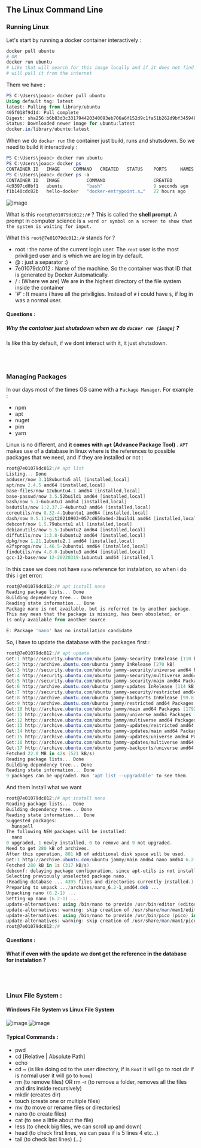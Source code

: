 ## The Linux Command Line  
### Running Linux 
Let's start by running a docker container interactively : 
``` powershell
docker pull ubuntu 
# OR 
docker run ubuntu
# Like that will search for this image locally and if it does not find it
# will pull it from the internet
```
Them we have :
``` powershell
PS C:\Users\joaoc> docker pull ubuntu
Using default tag: latest
latest: Pulling from library/ubuntu
405f018f9d1d: Pull complete
Digest: sha256:b6b83d3c331794420340093eb706a6f152d9c1fa51b262d9bf34594887c2c7ac
Status: Downloaded newer image for ubuntu:latest
docker.io/library/ubuntu:latest
```
When we do `docker run` the container just build, runs and shutsdown. So we need to build it interactively :
``` powershell
PS C:\Users\joaoc> docker run ubuntu
PS C:\Users\joaoc> docker ps
CONTAINER ID   IMAGE     COMMAND   CREATED   STATUS    PORTS     NAMES
PS C:\Users\joaoc> docker ps -a
CONTAINER ID   IMAGE          COMMAND                  CREATED         STATUS                     PORTS     NAMES
4d9397cd0bf1   ubuntu         "bash"                   9 seconds ago   Exited (0) 8 seconds ago             sleepy_blackwell
f1b140cdc82b   hello-docker   "docker-entrypoint.s…"   22 hours ago    Exited (0) 22 hours ago              zealous_galois
```
![image](https://user-images.githubusercontent.com/49458268/180814044-e03a07e1-0f42-47b0-97b2-037ed0d2b27b.png)

What is this `root@7e01079dc012:/#` ? 
This is called the __shell prompt__. A prompt in computer science is `a word or symbol on a screen to show that the system is waiting for input.`

What this `root@7e01079dc012:/#` stands for ? 
- root : the name of the current login user. The `root` user is the most priviliged user and is which we are log in by default.
- @ : just a separator :)
- 7e01079dc012 : Name of the machine. So the container was that ID that is generated by Docker Automatically. 
- / : (Where we are) We are in the highest directory of the file system inside the container
- '#' : It means i have all the priviligies. Instead of `#` i could have `$`, if log in was a normal user.

#### Questions : 
##### Why the container just shutsdown when we do `docker run [image]` ?
Is like this by default, if we dont interact with it, it just shutsdown.

<br></br>
### Managing Packages 
In our days most of the times OS came with a `Package Manager`. For example : 
- npm
- apt
- nuget
- pim
- yarn

Linux is no different, and __it comes with `apt` (Advance Package Tool)__ .
`APT` makes use of a database in linux where is the references to possible packages that we need, and if they are installed or not : 
``` powershell
root@7e01079dc012:/# apt list
Listing... Done
adduser/now 3.118ubuntu5 all [installed,local]
apt/now 2.4.5 amd64 [installed,local]
base-files/now 12ubuntu4.1 amd64 [installed,local]
base-passwd/now 3.5.52build1 amd64 [installed,local]
bash/now 5.1-6ubuntu1 amd64 [installed,local]
bsdutils/now 1:2.37.2-4ubuntu3 amd64 [installed,local]
coreutils/now 8.32-4.1ubuntu1 amd64 [installed,local]
dash/now 0.5.11+git20210903+057cd650a4ed-3build1 amd64 [installed,local]
debconf/now 1.5.79ubuntu1 all [installed,local]
debianutils/now 5.5-1ubuntu2 amd64 [installed,local]
diffutils/now 1:3.8-0ubuntu2 amd64 [installed,local]
dpkg/now 1.21.1ubuntu2.1 amd64 [installed,local]
e2fsprogs/now 1.46.5-2ubuntu1 amd64 [installed,local]
findutils/now 4.8.0-1ubuntu3 amd64 [installed,local]
gcc-12-base/now 12-20220319-1ubuntu1 amd64 [installed,l
```
In this case we does not have `nano` reference for instalation, so when i do this i get error: 
``` powershell
root@7e01079dc012:/# apt install nano
Reading package lists... Done
Building dependency tree... Done
Reading state information... Done
Package nano is not available, but is referred to by another package.
This may mean that the package is missing, has been obsoleted, or
is only available from another source

E: Package 'nano' has no installation candidate
```
So, i have to update the database with the packages first : 
``` powershell
root@7e01079dc012:/# apt update
Get:1 http://security.ubuntu.com/ubuntu jammy-security InRelease [110 kB]
Get:2 http://archive.ubuntu.com/ubuntu jammy InRelease [270 kB]
Get:3 http://security.ubuntu.com/ubuntu jammy-security/universe amd64 Packages [115 kB]
Get:4 http://security.ubuntu.com/ubuntu jammy-security/multiverse amd64 Packages [4648 B]
Get:5 http://security.ubuntu.com/ubuntu jammy-security/main amd64 Packages [285 kB]
Get:6 http://archive.ubuntu.com/ubuntu jammy-updates InRelease [114 kB]
Get:7 http://security.ubuntu.com/ubuntu jammy-security/restricted amd64 Packages [261 kB]
Get:8 http://archive.ubuntu.com/ubuntu jammy-backports InRelease [99.8 kB]
Get:9 http://archive.ubuntu.com/ubuntu jammy/restricted amd64 Packages [164 kB]
Get:10 http://archive.ubuntu.com/ubuntu jammy/main amd64 Packages [1792 kB]
Get:11 http://archive.ubuntu.com/ubuntu jammy/universe amd64 Packages [17.5 MB]
Get:12 http://archive.ubuntu.com/ubuntu jammy/multiverse amd64 Packages [266 kB]
Get:13 http://archive.ubuntu.com/ubuntu jammy-updates/restricted amd64 Packages [306 kB]
Get:14 http://archive.ubuntu.com/ubuntu jammy-updates/main amd64 Packages [480 kB]
Get:15 http://archive.ubuntu.com/ubuntu jammy-updates/universe amd64 Packages [212 kB]
Get:16 http://archive.ubuntu.com/ubuntu jammy-updates/multiverse amd64 Packages [7804 B]
Get:17 http://archive.ubuntu.com/ubuntu jammy-backports/universe amd64 Packages [5812 B]
Fetched 22.0 MB in 42s (521 kB/s)
Reading package lists... Done
Building dependency tree... Done
Reading state information... Done
9 packages can be upgraded. Run 'apt list --upgradable' to see them.
```
And them install what we want
``` powershell
root@7e01079dc012:/# apt install nano
Reading package lists... Done
Building dependency tree... Done
Reading state information... Done
Suggested packages:
  hunspell
The following NEW packages will be installed:
  nano
0 upgraded, 1 newly installed, 0 to remove and 9 not upgraded.
Need to get 280 kB of archives.
After this operation, 881 kB of additional disk space will be used.
Get:1 http://archive.ubuntu.com/ubuntu jammy/main amd64 nano amd64 6.2-1 [280 kB]
Fetched 280 kB in 1s (317 kB/s)
debconf: delaying package configuration, since apt-utils is not installed
Selecting previously unselected package nano.
(Reading database ... 4395 files and directories currently installed.)
Preparing to unpack .../archives/nano_6.2-1_amd64.deb ...
Unpacking nano (6.2-1) ...
Setting up nano (6.2-1) ...
update-alternatives: using /bin/nano to provide /usr/bin/editor (editor) in auto mode
update-alternatives: warning: skip creation of /usr/share/man/man1/editor.1.gz because associated file
update-alternatives: using /bin/nano to provide /usr/bin/pico (pico) in auto mode
update-alternatives: warning: skip creation of /usr/share/man/man1/pico.1.gz because associated file 
root@7e01079dc012:/#
```
#### Questions : 
#### What if even with the update we dont get the reference in the database for instalation ? 

<br></br>


### Linux File System : 
#### Windows File System vs Linux File System
![image](https://user-images.githubusercontent.com/49458268/181918859-a179e98b-64ee-43bb-9d76-60ceb48fe8e0.png)
![image](https://user-images.githubusercontent.com/49458268/181918883-623efbfe-30c0-46a5-95ea-4255e6dba91b.png)

#### Typical Commands :
- pwd 
- cd [Relative | Absolute Path]
- echo 
- cd ~ (is like doing cd to the user directory, if is `Root` it will go to root dir if is normal user it will go to `home`)
- rm (to remove files) OR rm -r (to remove a folder, removes all the files and dirs inside recursively) 
- mkdir (creates dir)
- touch (create one or multiple files)
- mv (to move or rename files or directories)
- nano (to create files)
- cat (to see a little about the file)
- less (to check big files, we can scroll up and down)
- head (to check first lines, we can pass if is 5 lines 4 etc...)
- tail (to check last lines)
(...)
